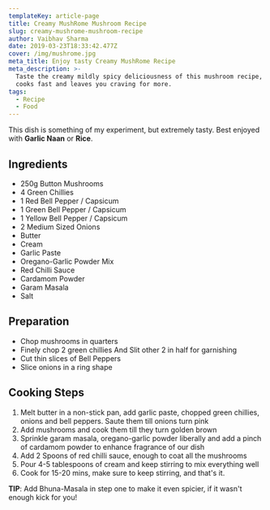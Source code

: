 ```yaml
---
templateKey: article-page
title: Creamy MushRome Mushroom Recipe
slug: creamy-mushrome-mushroom-recipe
author: Vaibhav Sharma
date: 2019-03-23T18:33:42.477Z
cover: /img/mushrome.jpg
meta_title: Enjoy tasty Creamy MushRome Recipe
meta_description: >-
  Taste the creamy mildly spicy deliciousness of this mushroom recipe, that
  cooks fast and leaves you craving for more.
tags:
  - Recipe
  - Food
---
```

This dish is something of my experiment, but extremely tasty. Best enjoyed with **Garlic Naan** or **Rice**.

## Ingredients

* 250g Button Mushrooms
* 4 Green Chillies
* 1 Red Bell Pepper / Capsicum
* 1 Green Bell Pepper / Capsicum
* 1 Yellow Bell Pepper / Capsicum
* 2 Medium Sized Onions
* Butter
* Cream
* Garlic Paste
* Oregano-Garlic Powder Mix
* Red Chilli Sauce
* Cardamom Powder
* Garam Masala
* Salt

## Preparation

* Chop mushrooms in quarters
* Finely chop 2 green chillies And Slit other 2 in half for garnishing
* Cut thin slices of Bell Peppers
* Slice onions in a ring shape

## Cooking Steps

1. Melt butter in a non-stick pan, add garlic paste, chopped green chillies, onions and bell peppers. Saute them till onions turn pink
2. Add mushrooms and cook them till they turn golden brown
3. Sprinkle garam masala, oregano-garlic powder liberally and add a pinch of cardamom powder to enhance fragrance of our dish
4. Add 2 Spoons of red chilli sauce, enough to coat all the mushrooms
5. Pour 4-5 tablespoons of cream and keep stirring to mix everything well
6. Cook for 15-20 mins, make sure to keep stirring, and that's it.

**TIP**: Add Bhuna-Masala in step one to make it even spicier, if it wasn't enough kick for you!
